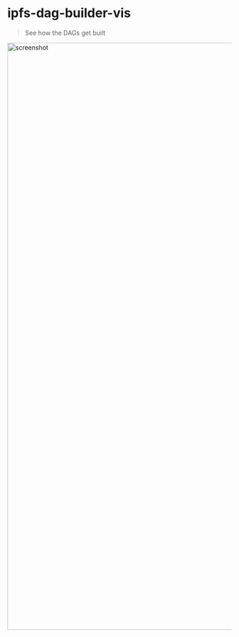 # ipfs-dag-builder-vis

> See how the DAGs get built

<img width="1320" alt="screenshot" src="https://user-images.githubusercontent.com/152863/57775953-28dbf380-7716-11e9-8b43-3f42b73ccc4c.png">
